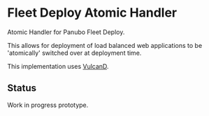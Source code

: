 # Fleet Deploy Atomic Handler

Atomic Handler for Panubo Fleet Deploy.

This allows for deployment of load balanced web applications to be 'atomically' switched over at deployment time.

This implementation uses [VulcanD](https://vulcand.io).

## Status

Work in progress prototype.
